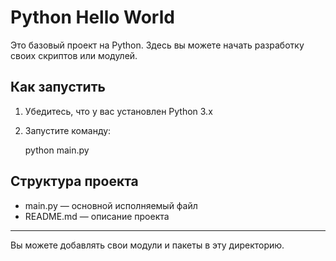 # Python Hello World

Это базовый проект на Python. Здесь вы можете начать разработку своих скриптов или модулей.

## Как запустить

1. Убедитесь, что у вас установлен Python 3.x
2. Запустите команду:

    python main.py

## Структура проекта
- main.py — основной исполняемый файл
- README.md — описание проекта

---

Вы можете добавлять свои модули и пакеты в эту директорию.
